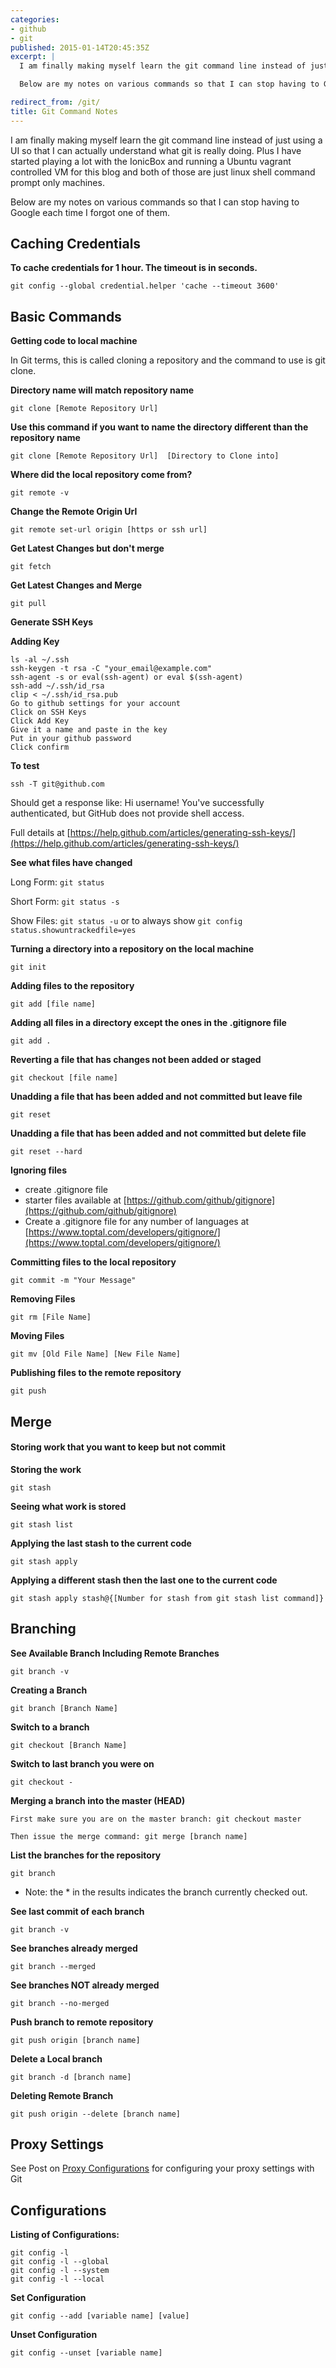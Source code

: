 ```yaml
---
categories:
- github
- git
published: 2015-01-14T20:45:35Z
excerpt: |
  I am finally making myself learn the git command line instead of just using a UI so that I can actually understand what git is really doing.  Plus I have started playing a lot with the IonicBox and running a Ubuntu vagrant controlled VM for this blog and both of those are just linux shell command prompt only machines.

  Below are my notes on various commands so that I can stop having to Google each time I forgot one of them.

redirect_from: /git/
title: Git Command Notes
---
```


I am finally making myself learn the git command line instead of just using a UI so that I can actually understand what git is really doing.  Plus I have started playing a lot with the IonicBox and running a Ubuntu vagrant controlled VM for this blog and both of those are just linux shell command prompt only machines.

Below are my notes on various commands so that I can stop having to Google each time I forgot one of them.


## Caching Credentials

**To cache credentials for 1 hour.  The timeout is in seconds.**

	git config --global credential.helper 'cache --timeout 3600'


## Basic Commands

**Getting code to local machine**

In Git terms, this is called cloning a repository and the command to use is git clone.  

**Directory name will match repository name**

	git clone [Remote Repository Url]  
    
**Use this command if you want to name the directory different than the repository name**

	git clone [Remote Repository Url]  [Directory to Clone into]
    
**Where did the local repository come from?**


	git remote -v

**Change the Remote Origin Url**

    git remote set-url origin [https or ssh url]

**Get Latest Changes but don't merge**

	git fetch
	
**Get Latest Changes and Merge**

	git pull
	
**Generate SSH Keys**

**Adding  Key**

    ls -al ~/.ssh
    ssh-keygen -t rsa -C "your_email@example.com"
    ssh-agent -s or eval(ssh-agent) or eval $(ssh-agent)
    ssh-add ~/.ssh/id_rsa
    clip < ~/.ssh/id_rsa.pub
    Go to github settings for your account
    Click on SSH Keys
    Click Add Key
    Give it a name and paste in the key
    Put in your github password
    Click confirm

**To test**

    ssh -T git@github.com

Should get a response like: Hi username! You've successfully authenticated, but GitHub does not  provide shell access.


Full details at [https://help.github.com/articles/generating-ssh-keys/](https://help.github.com/articles/generating-ssh-keys/)

**See what files have changed**

Long Form: `git status`

Short Form: `git status -s`

Show Files: `git status -u` or to always show `git config status.showuntrackedfile=yes`

**Turning a directory into a repository on the local machine**

	git init

**Adding files to the repository**

	git add [file name]

**Adding all files in a directory except the ones in the .gitignore file**

	git add .

**Reverting a file that has changes not been added or staged**

	git checkout [file name]

**Unadding a file that has been added and not committed but leave file**

	git reset

**Unadding a file that has been added and not committed but delete file**

	git reset --hard

**Ignoring files**

- create .gitignore file
- starter files available at [https://github.com/github/gitignore](https://github.com/github/gitignore)
- Create a .gitignore file for any number of languages at [https://www.toptal.com/developers/gitignore/](https://www.toptal.com/developers/gitignore/)
  
**Committing files to the local repository**

	git commit -m "Your Message"
  
**Removing Files**
  
	git rm [File Name]
  
**Moving Files**
  
	git mv [Old File Name] [New File Name]
  
**Publishing files to the remote repository**
  
	git push
  
## Merge

#### Storing work that you want to keep but not commit
  
**Storing the work**
  
	git stash
  
**Seeing what work is stored**

	git stash list
  
**Applying the last stash to the current code**

	git stash apply
  
**Applying a different stash then the last one to the current code**

	git stash apply stash@{[Number for stash from git stash list command]}
  
## Branching
  
**See Available Branch Including Remote Branches**

	git branch -v

**Creating a Branch**
  
	git branch [Branch Name]
  
**Switch to a branch**
  
	git checkout [Branch Name]
  
**Switch to last branch you were on**

	git checkout -

**Merging a branch into the master (HEAD)**
  
	First make sure you are on the master branch: git checkout master
  
	Then issue the merge command: git merge [branch name]
  
**List the branches for the repository**
  
	git branch
  
  - Note: the * in the results indicates the branch currently checked out.
  

**See last commit of each branch**
  
	git branch -v 
  
**See branches already merged**
  
	git branch --merged
  
**See branches NOT already merged**
  
	git branch --no-merged
  
**Push branch to remote repository**

	git push origin [branch name]
  
**Delete a Local branch**

	git branch -d [branch name]

**Deleting Remote Branch**

	git push origin --delete [branch name]

## Proxy Settings

See Post on [Proxy  Configurations](/proxy-configurations) for configuring your proxy settings with Git

## Configurations

**Listing of Configurations:**

	git config -l
	git config -l --global
	git config -l --system
	git config -l --local

**Set Configuration**

	git config --add [variable name] [value]

**Unset Configuration**

	git config --unset [variable name]
